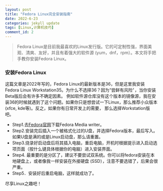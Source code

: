 ```yaml
---
layout: post
title: "Fedora Linux完全安装指南"
date: 2022-6-23
categories: jekyll update
tags: [Linux,计算机技巧]
comment_id: 2
---
```

>Fedora Linux是目前我最喜欢的Linux发行版。它的可定制性强，界面美观、清爽、友好，并且有着强大的软件源 (yum，dnf，rpm）。本文将手把手教你安装Fedora Linux。

### 安装Fedora Linux

这篇文章是2022年写的，Fedora Linux的最新版本是36，但是这里我安装Fedora Linux Workstation35。为什么不选择36？因为“尝鲜有风险〞，当你安装Beta版后会有许多不确定因素。
例如软件源仓库没有这个版本的镜像源，我在安装36的时候就遇到了这个问题。如果你只是想尝试一下Linux，那么推荐小众版本 (xfce, kde等)。反之，如果你有日常开发上的需要，
那么选择Workstation版吧。
* Step1.去[Fedora官网](https://getfedora.org/)下载Fedora Media writer。
* Step2.安装完后插入一个被格式化过的U盘，并选择Fedora版本，最后写入。如果U盘是满的或是Linux启动盘，那么请重置。
* Step3.烧录好启动盘后将其插入电脑，重启电脑，开机时根据提示进入启动选项页面（按什么键具体根据你的电脑）进入安装界面。
* Step4. 最重要的是分区了，建议不要尝试双系统。你可以将fedora安装在本地硬盘上，或者像我一样安装在外接硬盘 (SSD），注意不要选错了，后果会很严重。
* Step5．安装好后重启电脑，这样就成功了。

尽享Linux之趣吧！
